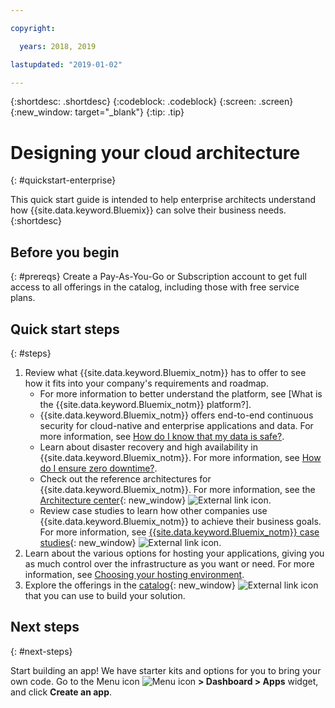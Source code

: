 ```yaml
---

copyright:

  years: 2018, 2019

lastupdated: "2019-01-02"

---
```


{:shortdesc: .shortdesc}
{:codeblock: .codeblock}
{:screen: .screen}
{:new_window: target="_blank"}
{:tip: .tip}

# Designing your cloud architecture
{: #quickstart-enterprise}

This quick start guide is intended to help enterprise architects understand how {{site.data.keyword.Bluemix}} can solve their business needs. 
{:shortdesc}

## Before you begin
{: #prereqs}
Create a Pay-As-You-Go or Subscription account to get full access to all offerings in the catalog, including those with free service plans. 

## Quick start steps
{: #steps}

1. Review what {{site.data.keyword.Bluemix_notm}} has to offer to see how it fits into your company's requirements and roadmap. 
    * For more information to better understand the platform, see [What is the {{site.data.keyword.Bluemix_notm}} platform?].
    * {{site.data.keyword.Bluemix_notm}} offers end-to-end continuous security for cloud-native and enterprise applications and data. For more information, see [How do I know that my data is safe?](/docs/overview/security.html). 
    * Learn about disaster recovery and high availability in {{site.data.keyword.Bluemix_notm}}. For more information, see [How do I ensure zero downtime?](/docs/overview/zero_downtime.html#zero-downtime).
    * Check out the reference architectures for {{site.data.keyword.Bluemix_notm}}. For more information, see the [Architecture center](https://www.ibm.com/cloud/garage/architectures){: new_window} ![External link icon](../icons/launch-glyph.svg). 
    * Review case studies to learn how other companies use {{site.data.keyword.Bluemix_notm}} to achieve their business goals. For more information, see [{{site.data.keyword.Bluemix_notm}} case studies](https://www.ibm.com/cloud-computing/bluemix/case-studies){: new_window} ![External link icon](../icons/launch-glyph.svg). 
2. Learn about the various options for hosting your applications, giving you as much control over the infrastructure as you want or need. For more information, see [Choosing your hosting environment](/docs/overview/ibm-cloud-platform.html#choose-compute).
3. Explore the offerings in the [catalog](https://cloud.ibm.com/catalog){: new_window} ![External link icon](../icons/launch-glyph.svg) that you can use to build your solution.

## Next steps
{: #next-steps}

Start building an app! We have starter kits and options for you to bring your own code. Go to the Menu icon ![Menu icon](../icons/icon_hamburger.svg) **> Dashboard > Apps** widget, and click **Create an app**.

